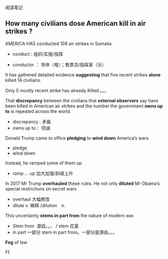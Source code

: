 阅读笔记

## How many civilians dose American  kill in air strikes ?

AMERICA HAS conducted 108 air strikes in Somalia

+ conduct : 组织/实施/指挥  

+ conductor ： 导体（电）；售票员/指挥家（乐）

It has gathered detailed evidence **suggesting** that five recent strikes **alone** killed 14 civilians.

Only 5 mostly recent strike has already Killed 。。。

That **discrepancy** between the civilians that **external observers** say have been killed in American air strikes and the number the government **owns up to** is repeated across the world.

+ discrepancy : 矛盾
+ owns up to： 坦诚

Donald Trump came to office **pledging** to **wind down** America’s wars.

+ pledge
+ wind down 

Instead, he ramped some of them up

+ ramp … up 加大加强/斜坡上升

In 2017 Mr Trump **overhauled** these rules. He not only **diluted** Mr Obama’s
special restrictions on secret wars

+ overhaul 大幅修改
+ dilute v. 稀释  /dilution　n.

This uncertainty **stems in part from** the nature of modern war.

+ Stem from  源自。。。 /  stem 花茎
+ in part 一部分 stem in part from。一部分是源自。。。

**Fog** of law  

Ff. 